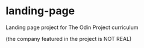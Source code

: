 # landing-page
Landing page project for The Odin Project curriculum 

(the company featured in the project is NOT REAL)
